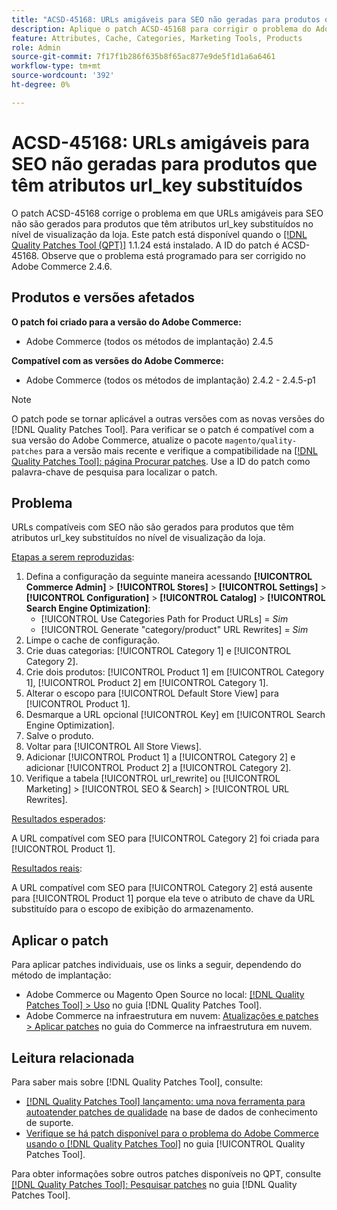 ```yaml
---
title: "ACSD-45168: URLs amigáveis para SEO não geradas para produtos que têm atributos url_key substituídos"
description: Aplique o patch ACSD-45168 para corrigir o problema do Adobe Commerce, em que URLs amigáveis para SEO não gerados para produtos que têm atributos url_key substituídos no nível da visualização da loja.
feature: Attributes, Cache, Categories, Marketing Tools, Products
role: Admin
source-git-commit: 7f17f1b286f635b8f65ac877e9de5f1d1a6a6461
workflow-type: tm+mt
source-wordcount: '392'
ht-degree: 0%

---
```


# ACSD-45168: URLs amigáveis para SEO não geradas para produtos que têm atributos url_key substituídos

O patch ACSD-45168 corrige o problema em que URLs amigáveis para SEO não são gerados para produtos que têm atributos url_key substituídos no nível de visualização da loja. Este patch está disponível quando o [[!DNL Quality Patches Tool (QPT)]](https://experienceleague.adobe.com/en/docs/commerce-knowledge-base/kb/announcements/commerce-announcements/magento-quality-patches-released-new-tool-to-self-serve-quality-patches) 1.1.24 está instalado. A ID do patch é ACSD-45168. Observe que o problema está programado para ser corrigido no Adobe Commerce 2.4.6.

## Produtos e versões afetados

**O patch foi criado para a versão do Adobe Commerce:**

* Adobe Commerce (todos os métodos de implantação) 2.4.5

**Compatível com as versões do Adobe Commerce:**

* Adobe Commerce (todos os métodos de implantação) 2.4.2 - 2.4.5-p1

>[!NOTE]
>
>O patch pode se tornar aplicável a outras versões com as novas versões do [!DNL Quality Patches Tool]. Para verificar se o patch é compatível com a sua versão do Adobe Commerce, atualize o pacote `magento/quality-patches` para a versão mais recente e verifique a compatibilidade na [[!DNL Quality Patches Tool]: página Procurar patches](https://experienceleague.adobe.com/tools/commerce-quality-patches/index.html). Use a ID do patch como palavra-chave de pesquisa para localizar o patch.

## Problema

URLs compatíveis com SEO não são gerados para produtos que têm atributos url_key substituídos no nível de visualização da loja.

<u>Etapas a serem reproduzidas</u>:

1. Defina a configuração da seguinte maneira acessando **[!UICONTROL Commerce Admin]** > **[!UICONTROL Stores]** > **[!UICONTROL Settings]** > **[!UICONTROL Configuration]** > **[!UICONTROL Catalog]** > **[!UICONTROL Search Engine Optimization]**:
   * [!UICONTROL Use Categories Path for Product URLs] = *Sim*
   * [!UICONTROL Generate "category/product" URL Rewrites] = *Sim*
1. Limpe o cache de configuração.
1. Crie duas categorias: [!UICONTROL Category 1] e [!UICONTROL Category 2].
1. Crie dois produtos: [!UICONTROL Product 1] em [!UICONTROL Category 1], [!UICONTROL Product 2] em [!UICONTROL Category 1].
1. Alterar o escopo para [!UICONTROL Default Store View] para [!UICONTROL Product 1].
1. Desmarque a URL opcional [!UICONTROL Key] em [!UICONTROL Search Engine Optimization].
1. Salve o produto.
1. Voltar para [!UICONTROL All Store Views].
1. Adicionar [!UICONTROL Product 1] a [!UICONTROL Category 2] e adicionar [!UICONTROL Product 2] a [!UICONTROL Category 2].
1. Verifique a tabela [!UICONTROL url_rewrite] ou [!UICONTROL Marketing] > [!UICONTROL SEO & Search] > [!UICONTROL URL Rewrites].

<u>Resultados esperados</u>:

A URL compatível com SEO para [!UICONTROL Category 2] foi criada para [!UICONTROL Product 1].

<u>Resultados reais</u>:

A URL compatível com SEO para [!UICONTROL Category 2] está ausente para [!UICONTROL Product 1] porque ela teve o atributo de chave da URL substituído para o escopo de exibição do armazenamento.

## Aplicar o patch

Para aplicar patches individuais, use os links a seguir, dependendo do método de implantação:

* Adobe Commerce ou Magento Open Source no local: [[!DNL Quality Patches Tool] > Uso](https://experienceleague.adobe.com/docs/commerce-operations/tools/quality-patches-tool/usage.html) no guia [!DNL Quality Patches Tool].
* Adobe Commerce na infraestrutura em nuvem: [Atualizações e patches > Aplicar patches](https://experienceleague.adobe.com/docs/commerce-cloud-service/user-guide/develop/upgrade/apply-patches.html) no guia do Commerce na infraestrutura em nuvem.

## Leitura relacionada

Para saber mais sobre [!DNL Quality Patches Tool], consulte:

* [[!DNL Quality Patches Tool] lançamento: uma nova ferramenta para autoatender patches de qualidade](https://experienceleague.adobe.com/en/docs/commerce-knowledge-base/kb/announcements/commerce-announcements/magento-quality-patches-released-new-tool-to-self-serve-quality-patches) na base de dados de conhecimento de suporte.
* [Verifique se há patch disponível para o problema do Adobe Commerce usando o  [!DNL Quality Patches Tool]](/help/tools/quality-patches-tool/patches-available-in-qpt/check-patch-for-magento-issue-with-magento-quality-patches.md) no guia [!UICONTROL Quality Patches Tool].


Para obter informações sobre outros patches disponíveis no QPT, consulte [[!DNL Quality Patches Tool]: Pesquisar patches](https://experienceleague.adobe.com/tools/commerce-quality-patches/index.html) no guia [!DNL Quality Patches Tool].
